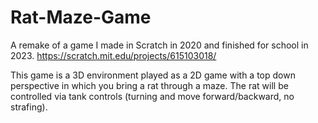 # Rat-Maze-Game
A remake of a game I made in Scratch in 2020 and finished for school in 2023.
https://scratch.mit.edu/projects/615103018/

This game is a 3D environment played as a 2D game with a top down perspective in which you bring a rat through a maze.
The rat will be controlled via tank controls (turning and move forward/backward, no strafing).
